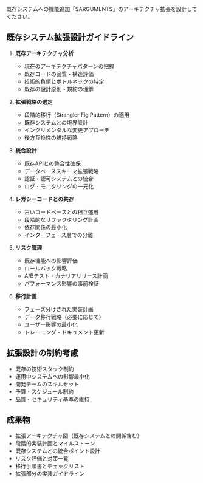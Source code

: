既存システムへの機能追加「$ARGUMENTS」のアーキテクチャ拡張を設計してください。

## 既存システム拡張設計ガイドライン

1. **既存アーキテクチャ分析**
   - 現在のアーキテクチャパターンの把握
   - 既存コードの品質・構造評価
   - 技術的負債とボトルネックの特定
   - 既存の設計原則・規約の理解

2. **拡張戦略の選定**
   - 段階的移行（Strangler Fig Pattern）の適用
   - 既存システムとの境界設計
   - インクリメンタルな変更アプローチ
   - 後方互換性の維持戦略

3. **統合設計**
   - 既存APIとの整合性確保
   - データベーススキーマ拡張戦略
   - 認証・認可システムとの統合
   - ログ・モニタリングの一元化

4. **レガシーコードとの共存**
   - 古いコードベースとの相互運用
   - 段階的なリファクタリング計画
   - 依存関係の最小化
   - インターフェース層での分離

5. **リスク管理**
   - 既存機能への影響評価
   - ロールバック戦略
   - A/Bテスト・カナリアリリース計画
   - パフォーマンス影響の事前検証

6. **移行計画**
   - フェーズ分けされた実装計画
   - データ移行戦略（必要に応じて）
   - ユーザー影響の最小化
   - トレーニング・ドキュメント更新

## 拡張設計の制約考慮
- 既存の技術スタック制約
- 運用中システムへの影響最小化
- 開発チームのスキルセット
- 予算・スケジュール制約
- 品質・セキュリティ基準の維持

## 成果物
- 拡張アーキテクチャ図（既存システムとの関係含む）
- 段階的実装計画とマイルストーン
- 既存システムとの統合ポイント設計
- リスク評価と対策一覧
- 移行手順書とチェックリスト
- 拡張部分の実装ガイドライン